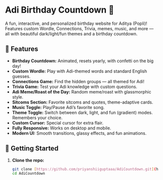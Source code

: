 # Adi Birthday Countdown 🎉

A fun, interactive, and personalized birthday website for Aditya (Popli)!  
Features custom Wordle, Connections, Trivia, memes, music, and more — all with beautiful dark/light/fun themes and a birthday countdown.

## 🌟 Features

- **Birthday Countdown:** Animated, resets yearly, with confetti on the big day!
- **Custom Wordle:** Play with Adi-themed words and standard English guesses.
- **Connections Game:** Find the hidden groups — all themed for Adi!
- **Trivia Game:** Test your Adi knowledge with custom questions.
- **Adi Meme/Roast of the Day:** Random meme/roast with glassmorphic style.
- **Sitcoms Section:** Favorite sitcoms and quotes, theme-adaptive cards.
- **Music Toggle:** Play/Pause Adi’s favorite song.
- **Theme Toggle:** Switch between dark, light, and fun (gradient) modes. Remembers your choice.
- **Custom Cursor:** Special cursor for extra flair.
- **Fully Responsive:** Works on desktop and mobile.
- **Modern UI:** Smooth transitions, glassy effects, and fun animations.

## 🚀 Getting Started

1. **Clone the repo:**
   ```sh
   git clone [https://github.com/priyanshiiguptaaa/AdiCountdown.git](https://github.com/priyanshiiguptaaa/AdiCountdown.git)
   cd AdiCountdown
